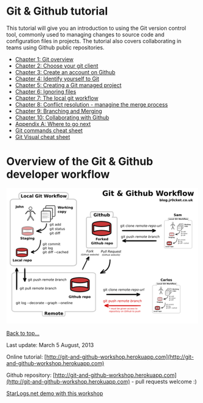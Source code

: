 <link href="index.css" rel="stylesheet" type="text/css">

# <a id="top">Git & Github tutorial</a>

This tutorial will give you an introduction to using the Git version control tool, commonly used to managing changes to source code and configuration files in projects.  The tutorial also covers collaborating in teams using Github public repositories.

* [Chapter 1: Git overview](chapter01-git-overview.html)
* [Chapter 2: Choose your git client](chapter02-choose-your-git-client.html)
* [Chapter 3: Create an account on Github](chapter03-create-account-on-github.html)
* [Chapter 4: Identify yourself to Git](chapter04-identify-yourself-to-git.html)
* [Chapter 5: Creating a Git managed project](chapter05-creating-a-git-managed-project.html)
* [Chapter 6: Ignoring files](chapter06-ignoring-files.html)
* [Chapter 7: The local git workflow](chapter07-local-git-workflow.html)
* [Chapter 8: Conflict resolution - managine the merge process](chapter08-conflict-resolution.html)
* [Chapter 9: Branching and Merging](chapter09-branch-and-merge.html)
* [Chapter 10: Collaborating with Github](chapter10-collaborating-with-github.html)
* [Appendix A: Where to go next](#appendix-a)
* [Git commands cheat sheet](https://na1.salesforce.com/help/doc/en/salesforce_git_developer_cheatsheet.pdf)
* [Git Visual cheat sheet](http://ndpsoftware.com/git-cheatsheet.html)

# Overview of the Git & Github developer workflow

<img src="images/git-and-github-workflow.png">


[Back to top...](#top)


Last update: March 5 August, 2013

Online tutorial: [http://git-and-github-workshop.herokuapp.com](http://git-and-github-workshop.herokuapp.com)

Github repository: [http://git-and-github-workshop.herokuapp.com](http://git-and-github-workshop.herokuapp.com) - pull requests welcome :)

[StarLogs.net demo with this workshop](http://starlogs.net/#salesforce-heroku-workshops/git-and-github-workshop)
